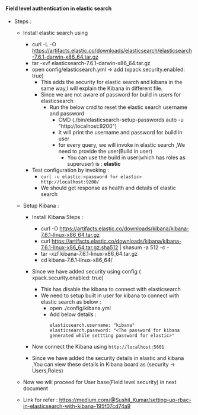 #### **Field level authentication in elastic search**
* Steps :
    * Install elastic search using 
        * curl -L -O https://artifacts.elastic.co/downloads/elasticsearch/elasticsearch-7.6.1-darwin-x86_64.tar.gz
        * tar -xvf elasticsearch-7.6.1-darwin-x86_64.tar.gz
        * open config/elasticsearch.yml -> add (xpack.security.enabled: true)
            * This adds the security for elastic search and kibana in the same way,I will explain the Kibana in different file.
            * Since  we are not aware of password for build in users for elasticsearch
                * Run the below cmd to reset the elastic search username and password
                    * CMD (./bin/elasticsearch-setup-passwords auto -u "http://localhost:9200")
                    * It will print the username and password for build in user
                    * for every query, we will invoke in elastic search ,We need to provide the user(Build in user)
                        * You can use the build in user(which has roles as superuser) is : **elastic**
         * Test configuration by invoking :
            * ```curl -u elastic:<password for elastic> http://localhost:9200/```
            * We should get response as health and details of elastic search
            
     * Setup Kibana :
        * Install Kibana Steps :
            *  curl -O https://artifacts.elastic.co/downloads/kibana/kibana-7.6.1-linux-x86_64.tar.gz
            *  curl https://artifacts.elastic.co/downloads/kibana/kibana-7.6.1-linux-x86_64.tar.gz.sha512 | shasum -a 512 -c - 
            *  tar -xzf kibana-7.6.1-linux-x86_64.tar.gz
            *  cd kibana-7.6.1-linux-x86_64/ 
        * Since we have added security using config ( xpack.security.enabled: true)
            * This has disable the kibana to connect with elasticsearch
            * We need to setup built in user for kibana to connect with elastic search as below :
                * open ./config/kibana.yml
                * Add below details :
                    ```
                  elasticsearch.username: "kibana"
                  elasticsearch.password: "<The password for kibana generated while settting password for elastic>"
                  ```
                                      
        * Now connect the Kibana using 
            ```http://localhost:5601```
        * Since we have added the security details in elastic and kibana ,You can view these details in Kibana board as (security -> Users,Roles)
    * Now we will proceed for User base(Field level security) in next document
    * Link for refer : https://medium.com/@Sushil_Kumar/setting-up-rbac-in-elasticsearch-with-kibana-195f07cd74a9                                                                                    